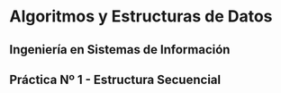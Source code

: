 # Algoritmos y Estructuras de Datos

## Ingeniería en Sistemas de Información

## Práctica Nº 1 - Estructura Secuencial
